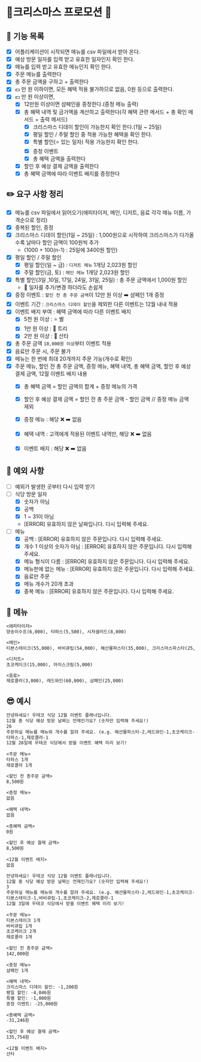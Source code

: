 # 🎄크리스마스 프로모션 🎄
## 📝 기능 목록
- [x] 어플리케이션이 시작되면 메뉴를 csv 파일에서 받아 온다.
- [x] 예상 방문 일자를 입력 받고 유효한 일자인지 확인 한다.
- [x] 메뉴를 입력 받고 유효한 메뉴인지 확인 한다.
- [x] 주문 메뉴를 출력한다
- [x] 총 주문 금액을 구하고 + 출력한다
- [x] 💵 만 원 이하이면, 모든 혜택 적용 불가하므로 없음, 0원 등으로 출력한다.
- [x] 💵 만 원 이상이면,
  - [x] 12만원 이상이면 샴페인을 증정한다.(증정 메뉴 출력)
  - [x] 총 혜택 내역 및 금가액을 계산하고 출력한다(각 혜택 관련 메서드 + 총 확인 메서드 + 출력 메서드)
    - [x] 크리스마스 디데이 할인이 가능한지 확인 한다.(1일 ~ 25일)
    - [x] 평일 할인 / 주말 할인 중 적용 가능한 혜택을 확인 한다.
    - [x] 특별 할인(⭐️ 있는 일자) 적용 가능한지 확인 한다.
    - [x] 증정 이벤트 
    - [x] 총 혜택 금액을 출력한다
  - [x] 할인 후 예상 결제 금액을 출력한다
  - [x] 총 혜택 금액에 따라 이벤트 배지를 증정한다

## ✏️ 요구 사항 정리
- [x] 메뉴를 csv 파일에서 읽어오기(애피타이저, 메인, 디저트, 음료 각각 메뉴 이름, 가격순으로 정리)
- [x] 중복된 할인, 증정
- [x] 크리스마스 디데이 할인(1일 ~ 25일) : 1,000원으로 시작하여 크리스마스가 다가올수록 날마다 할인 금액이 100원씩 추가
  - (1000 + 100(n-1) : 25일에 3400원 할인)
- [x] 평일 할인 / 주말 할인
  - [x] 평일 할인(일 ~ 금) : `디저트 메뉴` 1개당 2,023원 할인
  - [x] 주말 할인(금, 토) : `메인 메뉴` 1개당 2,023원 할인
- [x] 특별 할인(3일 ,10일, 17일, 24일, 31일, 25일) : 총 주문 금액에서 1,000원 할인
  - 🤔 일자를 추가/변경 하더라도 손쉽게
- [x] 증정 이벤트 : `할인 전 총 주문 금액`이 12만 원 이상 ➡️ 샴페인 1개 증정
- [x] 이벤트 기간 : `크리스마스 디데이 할인`을 제외한 다른 이벤트는 12월 내내 적용
- [x] 이벤트 배지 부여 : 혜택 금액에 따라 다른 이벤트 배지
  - [x] 5천 원 이상 : ⭐️ 별
  - [x] 1만 원 이상 : 🎄 트리
  - [x] 2만 원 이상 : 🤶 산타
- [x] 총 주문 금액 `10,000원 이상`부터 이벤트 적용
- [x] 음료만 주문 시, 주문 불가
- [x] 메뉴는 한 번에 최대 20개까지 주문 가능(개수로 확인)
- [x] 주문 메뉴, 할인 전 총 주문 금액, 증정 메뉴, 혜택 내역, 총 혜택 금액, 할인 후 예상 결제 금액, 12월 이벤트 배지 내용
  - [x] 총 혜택 금액 = 할인 금액의 합계 + 증정 메뉴의 가격
  - [x] 할인 후 예상 결제 금액 = 할인 전 총 주문 금액 - 할인 금액 // 증정 메뉴 금액 제외
  - [x] 증정 메뉴 : 해당 ❌ ➡️ 없음
  - [x] 혜택 내역 : 고객에게 적용된 이벤트 내역만, 해당 ❌ ➡️ 없음
  - [x] 이벤트 배지 : 해당 ❌ ➡️ 없음



## 👿 예외 사항
- [ ] 예외가 발생한 곳부터 다시 입력 받기
- [ ] 식당 방문 일자
  - [x] 숫자가 아님
  - [x] 공백
  - [x] 1 ~ 31이 아님
  - [ERROR] 유효하지 않은 날짜입니다. 다시 입력해 주세요.
- [ ] 메뉴
  - [x] 공백 : [ERROR] 유효하지 않은 주문입니다. 다시 입력해 주세요.
  - [x] 개수 1 이상의 숫자가 아님 : [ERROR] 유효하지 않은 주문입니다. 다시 입력해 주세요.
  - [x] 메뉴 형식이 다름 : [ERROR] 유효하지 않은 주문입니다. 다시 입력해 주세요.
  - [x] 메뉴판에 없는 메뉴 : [ERROR] 유효하지 않은 주문입니다. 다시 입력해 주세요.
  - [x] 음료만 주문
  - [x] 메뉴 개수가 20개 초과
  - [x] 중복 메뉴 : [ERROR] 유효하지 않은 주문입니다. 다시 입력해 주세요.

## 🎂 메뉴
~~~markdown
<애피타이저>
양송이수프(6,000), 타파스(5,500), 시저샐러드(8,000)

<메인>
티본스테이크(55,000), 바비큐립(54,000), 해산물파스타(35,000), 크리스마스파스타(25,000)

<디저트>
초코케이크(15,000), 아이스크림(5,000)

<음료>
제로콜라(3,000), 레드와인(60,000), 샴페인(25,000)
~~~

## 😎 예시
~~~markdown
안녕하세요! 우테코 식당 12월 이벤트 플래너입니다.
12월 중 식당 예상 방문 날짜는 언제인가요? (숫자만 입력해 주세요!)
26 
주문하실 메뉴를 메뉴와 개수를 알려 주세요. (e.g. 해산물파스타-2,레드와인-1,초코케이크-1)
타파스-1,제로콜라-1 
12월 26일에 우테코 식당에서 받을 이벤트 혜택 미리 보기!
 
<주문 메뉴>
타파스 1개
제로콜라 1개

<할인 전 총주문 금액>
8,500원
 
<증정 메뉴>
없음
 
<혜택 내역>
없음
 
<총혜택 금액>
0원
 
<할인 후 예상 결제 금액>
8,500원
 
<12월 이벤트 배지>
없음
~~~
~~~markdown
안녕하세요! 우테코 식당 12월 이벤트 플래너입니다.
12월 중 식당 예상 방문 날짜는 언제인가요? (숫자만 입력해 주세요!)
3
주문하실 메뉴를 메뉴와 개수를 알려 주세요. (e.g. 해산물파스타-2,레드와인-1,초코케이크-1)
티본스테이크-1,바비큐립-1,초코케이크-2,제로콜라-1
12월 3일에 우테코 식당에서 받을 이벤트 혜택 미리 보기!
 
<주문 메뉴>
티본스테이크 1개
바비큐립 1개
초코케이크 2개
제로콜라 1개
 
<할인 전 총주문 금액>
142,000원
 
<증정 메뉴>
샴페인 1개
 
<혜택 내역>
크리스마스 디데이 할인: -1,200원
평일 할인: -4,046원
특별 할인: -1,000원
증정 이벤트: -25,000원
 
<총혜택 금액>
-31,246원
 
<할인 후 예상 결제 금액>
135,754원
 
<12월 이벤트 배지>
산타
~~~